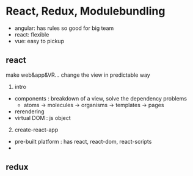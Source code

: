 # React, Redux, Modulebundling


- angular: has rules so good for big team
- react: flexible 
- vue: easy to pickup


## react
make web&app&VR... change the view in predictable way

1. intro
- components : breakdown of a view, solve the dependency problems
  - atoms -> molecules -> organisms -> templates -> pages
- rerendering
- virtual DOM : js object

2. create-react-app
- pre-built platform : has react, react-dom, react-scripts
- 

## redux

